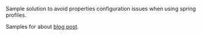 Sample solution to avoid properties configuration issues when using spring profiles.

Samples for about [blog post](https://blog.pchudzik.com/201904/spring-properties-misconfiguration/).